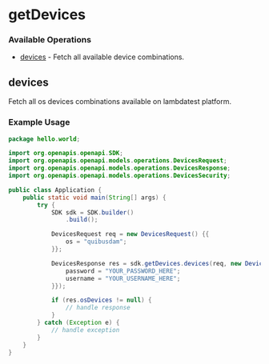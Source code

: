 # getDevices

### Available Operations

* [devices](#devices) - Fetch all available device combinations.

## devices

Fetch all os devices combinations available on lambdatest platform.

### Example Usage

```java
package hello.world;

import org.openapis.openapi.SDK;
import org.openapis.openapi.models.operations.DevicesRequest;
import org.openapis.openapi.models.operations.DevicesResponse;
import org.openapis.openapi.models.operations.DevicesSecurity;

public class Application {
    public static void main(String[] args) {
        try {
            SDK sdk = SDK.builder()
                .build();

            DevicesRequest req = new DevicesRequest() {{
                os = "quibusdam";
            }};            

            DevicesResponse res = sdk.getDevices.devices(req, new DevicesSecurity("unde", "nulla") {{
                password = "YOUR_PASSWORD_HERE";
                username = "YOUR_USERNAME_HERE";
            }});

            if (res.osDevices != null) {
                // handle response
            }
        } catch (Exception e) {
            // handle exception
        }
    }
}
```
